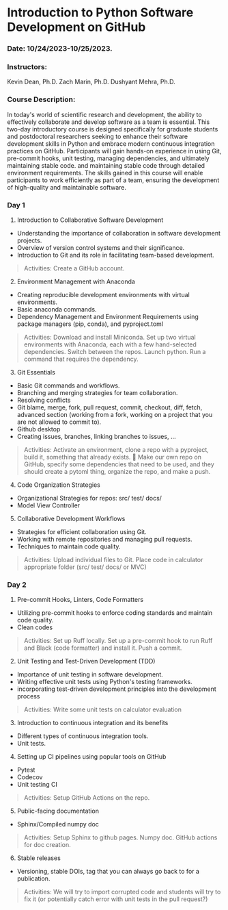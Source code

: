 # Introduction to Python Software Development on GitHub

### Date: 10/24/2023-10/25/2023.

### Instructors: 
Kevin Dean, Ph.D.
Zach Marin, Ph.D.
Dushyant Mehra, Ph.D.

### Course Description: 
In today's world of scientific research and development, the ability to effectively collaborate and develop software as a team is essential. This two-day introductory course is designed specifically for graduate students and postdoctoral researchers seeking to enhance their software development skills in Python and embrace modern continuous integration practices on GitHub. Participants will gain hands-on experience in using Git, pre-commit hooks, unit testing, managing dependencies, and ultimately maintaining stable code. and maintaining stable code through detailed environment requirements. The skills gained in this course will enable participants to work efficiently as part of a team, ensuring the development of high-quality and maintainable software.

### Day 1
1. Introduction to Collaborative Software Development
- Understanding the importance of collaboration in software development projects.
- Overview of version control systems and their significance.
- Introduction to Git and its role in facilitating team-based development.
> Activities: Create a GitHub account.

2. Environment Management with Anaconda
- Creating reproducible development environments with virtual environments.
- Basic anaconda commands.
- Dependency Management and Environment Requirements using package managers (pip, conda), and pyproject.toml 
> Activities: Download and install Miniconda. Set up two virtual environments with Anaconda, each with a few hand-selected dependencies. Switch between the repos. Launch python. Run a command that requires the dependency.

3. Git Essentials
- Basic Git commands and workflows. 
- Branching and merging strategies for team collaboration.
- Resolving conflicts
- Git blame, merge, fork, pull request, commit, checkout, diff, fetch, advanced section (working from a fork, working on a project that you are not allowed to commit to). 
- Github desktop
- Creating issues, branches, linking branches to issues, …
> Activities: Activate an environment, clone a repo with a pyproject, build it, something that already exists.
	Make our own repo on GitHub, specify some dependencies that need to be used, and they should create a pytoml thing, organize the repo, and make a push.

4.	Code Organization Strategies
- Organizational Strategies for repos: src/ test/ docs/
- Model View Controller

5. Collaborative Development Workflows
- Strategies for efficient collaboration using Git.
- Working with remote repositories and managing pull requests.
-  Techniques to maintain code quality.
> Activities:	Upload individual files to Git. Place code in calculator appropriate folder (src/ test/ docs/ or MVC)

### Day 2
1.	Pre-commit Hooks, Linters, Code Formatters
- Utilizing pre-commit hooks to enforce coding standards and maintain code quality.
- Clean codes
> Activities: Set up Ruff locally. Set up a pre-commit hook to run Ruff and Black (code formatter) and install it.	Push a commit.

2. Unit Testing and Test-Driven Development (TDD) 
- Importance of unit testing in software development.
- Writing effective unit tests using Python's testing frameworks.
- incorporating test-driven development principles into the development process
> Activities:	Write some unit tests on calculator evaluation

3. Introduction to continuous integration and its benefits 
- Different types of continuous integration tools.
- Unit tests.

4. Setting up CI pipelines using popular tools on GitHub 
- Pytest
- Codecov
- Unit testing CI
> Activities: Setup GitHub Actions on the repo.

5. Public-facing documentation
- Sphinx/Compiled numpy doc 
> Activities: Setup Sphinx to github pages. Numpy doc. GitHub actions for doc creation.

6. Stable releases
- Versioning, stable DOIs, tag that you can always go back to for a publication.
> Activities: We will try to import corrupted code and students will try to fix it (or potentially catch error with unit tests in the pull request?)
